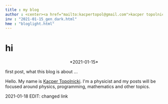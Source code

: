 ```yaml
---
title : my blog
author : <center><a href="mailto:kacpertopol@gmail.com">kacper topolnicki</a></br><a href="mailto:kacpertopol@gmail.com">kacpertopol@gmail.com</a><center>
inv : "2021-01-15_gen_dark.html"
hme : "bloglight.html"
---
```



# hi
<center>
*2021-01-15*
</center>

first post, what this blog is about ...



Hello. My name is 
<a id = "NCE" href = https://kacpertopol.github.io/>Kacper Topolnicki</a>. I'm a physicist and my posts will be
focused around physics, programming, mathematics and other topics.

2021-01-18 EDIT: changed link



